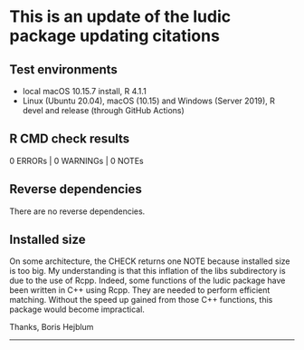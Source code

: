 # This is an update of the ludic package updating citations 

## Test environments  
* local macOS 10.15.7 install, R 4.1.1
* Linux (Ubuntu 20.04), macOS (10.15) and Windows (Server 2019), R devel and release (through GitHub Actions)

## R CMD check results  
0 ERRORs | 0 WARNINGs | 0 NOTEs


## Reverse dependencies  
There are no reverse dependencies.

## Installed size  
On some architecture, the CHECK returns one NOTE because 
installed size is too big. My understanding is that this 
inflation of the libs subdirectory is due to the use of 
Rcpp. Indeed, some functions of the ludic package have 
been written in C++ using Rcpp. They are needed to perform 
efficient matching. Without the speed up gained from 
those C++ functions, this package would become impractical.


Thanks, Boris Hejblum

---
